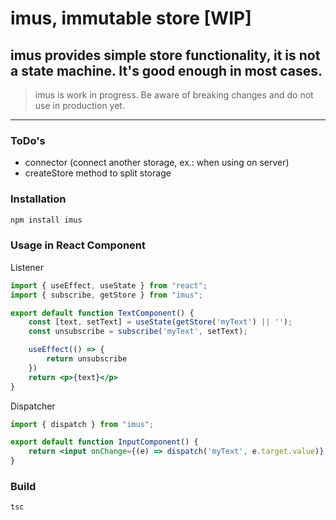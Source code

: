 # imus, immutable store [WIP]
## imus provides simple store functionality, it is not a state machine. It's good enough in most cases.
> imus is work in progress. Be aware of breaking changes and do not use in production yet.
<hr>

### ToDo's

- connector (connect another storage, ex.: when using on server)
- createStore method to split storage

### Installation
```sh
npm install imus
```

### Usage in React Component

Listener
```jsx
import { useEffect, useState } from "react";
import { subscribe, getStore } from "imus";

export default function TextComponent() {
    const [text, setText] = useState(getStore('myText') || '');
    const unsubscribe = subscribe('myText', setText);

    useEffect(() => {
        return unsubscribe
    })
    return <p>{text}</p>
}
```

Dispatcher
```jsx
import { dispatch } from "imus";

export default function InputComponent() {
    return <input onChange={(e) => dispatch('myText', e.target.value)} type="text"/>
}
```


### Build
```
tsc
```